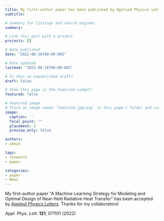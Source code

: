```yaml
---
title: My first-author paper has been published by Applied Physics Letters!
subtitle:

# Summary for listings and search engines
summary: 

# Link this post with a project
projects: []

# Date published
date: "2022-08-16T00:00:00Z"

# Date updated
lastmod: "2022-08-16T00:00:00Z"

# Is this an unpublished draft?
draft: false

# Show this page in the Featured widget?
featured: false

# Featured image
# Place an image named `featured.jpg/png` in this page's folder and customize its options here.
image:
  caption: ''
  focal_point: ""
  placement: 2
  preview_only: false

authors:
- admin

tags:
- research
- paper

categories:
- paper
- News
---
```


My first-author paper "A Machine Learning Strategy for Modeling and Optimal Design of Near-field Radiative Heat Transfer" has been accepted by *[Applied Physics Letters](https://aip.scitation.org/doi/10.1063/5.0103363)*. Thanks for my collaborators!

*Appl. Phys. Lett.* **121**, 071101 (2022)
